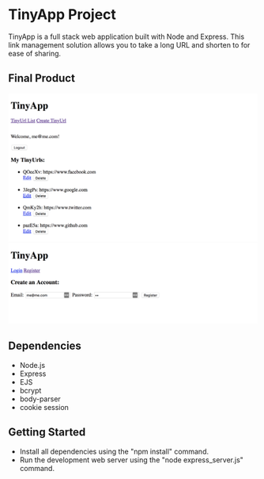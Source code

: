 # TinyApp Project

TinyApp is a full stack web application built with Node and Express. This link management solution allows you to take a long URL and shorten to for ease of sharing. 

## Final Product 

!["Screenshot of the URLs page"](https://github.com/itsalysialynn/TinyApp/blob/master/docs/urls-page.png)
!["Screenshot of the register page"](https://github.com/itsalysialynn/TinyApp/blob/master/docs/register-page.png)

## Dependencies

-  Node.js
-  Express
-  EJS
-  bcrypt
-  body-parser
-  cookie session

## Getting Started 

-  Install all dependencies using the "npm install" command.
-  Run the development web server using the "node express_server.js" command.